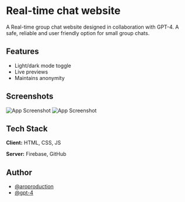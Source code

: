 
# Real-time chat website

A Real-time group chat website designed in collaboration with GPT-4. A safe, reliable and user friendly option for small group chats.

## Features

- Light/dark mode toggle
- Live previews
- Maintains anonymity


## Screenshots

![App Screenshot](https://i.ibb.co/rf88NWL/Real-time-Chat-Brave-20-05-2023-12-43-33.png)
![App Screenshot](https://i.ibb.co/QHSQK13/image.png)


## Tech Stack

**Client:** HTML, CSS, JS

**Server:** Firebase, GitHub


## Author

- [@aroproduction](https://www.github.com/aroproduction)
- [@gpt-4](https://chat.openai.com)

